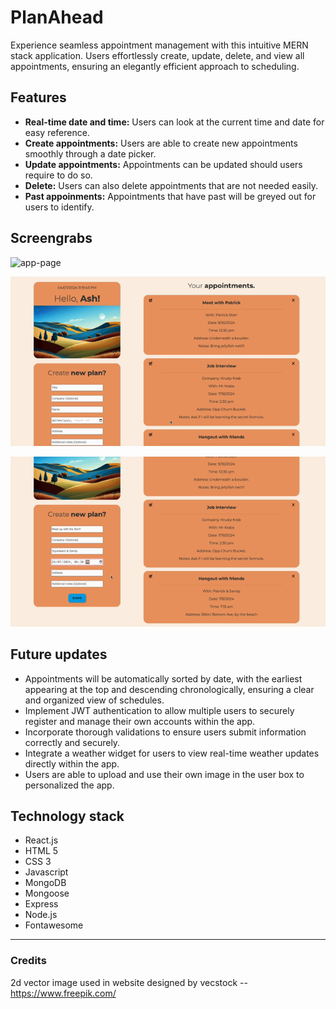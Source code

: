 # PlanAhead
Experience seamless appointment management with this intuitive MERN stack application. Users effortlessly create, update, delete, and view all appointments, ensuring an elegantly efficient approach to scheduling.

## Features

- **Real-time date and time:** Users can look at the current time and date for easy reference.
- **Create appointments:** Users are able to create new appointments smoothly through a date picker.
- **Update appointments:** Appointments can be updated should users require to do so.
- **Delete:** Users can also delete appointments that are not needed easily.
- **Past appoinments:** Appointments that have past will be greyed out for users to identify.

## Screengrabs

<img width="1440" alt="app-page" src="https://github.com/ashferoz/PlanAhead/assets/129742984/b530d298-519e-4be6-a23a-efe6b772f056">

![ScreenRecording1](assets/ScreenRecording1.gif)

![ScreenRecording2](assets/ScreenRecording2.gif)


## Future updates

- Appointments will be automatically sorted by date, with the earliest appearing at the top and descending chronologically, ensuring a clear and organized view of schedules.
- Implement JWT authentication to allow multiple users to securely register and manage their own accounts within the app.
- Incorporate thorough validations to ensure users submit information correctly and securely.
- Integrate a weather widget for users to view real-time weather updates directly within the app.
- Users are able to upload and use their own image in the user box to personalized the app.

## Technology stack

- React.js
- HTML 5
- CSS 3
- Javascript
- MongoDB
- Mongoose
- Express
- Node.js
- Fontawesome

***

### Credits

2d vector image used in website designed by vecstock -- https://www.freepik.com/
